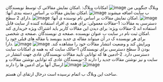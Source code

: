 وبلاگ جنگویی من
![image](https://user-images.githubusercontent.com/86279610/155674264-098c7b97-398b-4535-a7b8-2b1144b2aba5.png)
امکانات وبلاگ:
.امکان نمایش مقالاتی ک توسط نویسندگان ب سایت اضافه میشوند
![image](https://user-images.githubusercontent.com/86279610/155674450-9a5c86a0-3115-4100-86ec-e02b6ca92335.png)
.امکان نمایش مقالات بر اساس دسته بندی آنها:
![image](https://user-images.githubusercontent.com/86279610/155674560-4baadad9-ce93-4fbc-9895-3eb047f8eb2c.png)
.امکان نمایش مقالات بر اساس نام نوسنده ی آنها:
![image](https://user-images.githubusercontent.com/86279610/155674577-9eb62122-6689-43cf-91fb-dd191a1fcffb.png)
.دارای 2 سطح دسترسی به مقالات:
	1-مقالات معمولی: برای همه ی افراد استفاده کننده از سایت قابل استفاده اند
	2-مقالات ویژه: برای دیدن این مقالات کاربر باید اشتراک ویژه خریداری کند
.امکان ثبت نام در سایت ب عنوان نویسنده
.صفحه ی نویسندگان
.صفحه ی شخصی برای هر نویسنده ک در آن میتواند مقاله ی جدید بنویسد یا مقاله های قبلی خود را ویرایش کند و وضعیت انتشار مقالات خود را مشاهده کند.
![image](https://user-images.githubusercontent.com/86279610/155674703-067bcd4a-f950-4451-b4fc-d690bf2af269.png)
![image](https://user-images.githubusercontent.com/86279610/155674714-4325b49e-e15c-45dd-8ed8-46165758daa7.png)
.دارا بودن 3 سطح دسترسی برای نویسندگان
1-مالک سایت که به همه ی امکانات سایت دسترسی دارد.
2-ادمین ها که توانایی تایید مقالات نویسندگان عادی جهت انتشار در سایت و نیز نوشتن مقالات جدید را دارند
3-نویسندگان عادی که توانایی نوشتن مقالات و ارسال آنها برای ادمین ها را دارند
![image](https://user-images.githubusercontent.com/86279610/155674745-552e1ea3-a930-4a2c-ba38-509803dbbe9d.png)
![image](https://user-images.githubusercontent.com/86279610/155674756-311ea247-165a-40be-890e-e4b8675a9ad0.png)

ساخت این وبلاگ ب اتمام نرسیده است درحال ارتقای آن هستم.




